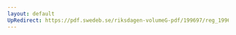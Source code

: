 ```yaml
---
layout: default
UpRedirect: https://pdf.swedeb.se/riksdagen-volumeG-pdf/199697/reg_199697/reg_199697_0358.pdf
---
```

